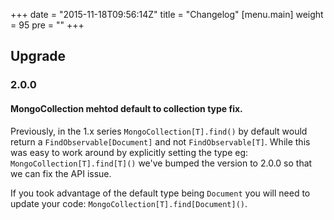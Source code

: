 +++
date = "2015-11-18T09:56:14Z"
title = "Changelog"
[menu.main]
  weight = 95
  pre = "<i class='fa fa-wrench'></i>"
+++

## Upgrade

### 2.0.0

#### MongoCollection mehtod default to collection type fix.
    
Previously, in the 1.x series `MongoCollection[T].find()` by default would return a `FindObservable[Document]` and not `FindObservable[T]`. 
While this was easy to work around by explicitly setting the type eg: `MongoCollection[T].find[T]()` we've bumped the version to 2.0.0 so 
that we can fix the API issue.

If you took advantage of the default type being `Document` you will need to update your code: `MongoCollection[T].find[Document]()`.

